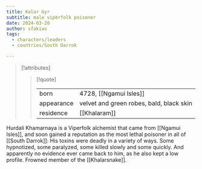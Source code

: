 ```yaml
---
title: Kalar Gyr
subtitle: male viperfolk poisoner
date: 2024-03-20
author: sfakias
tags:
  - characters/leaders
  - countries/South Darrok

---
```

> [!attributes]
> 
> > [!quote]
> >
> > | | |
> > | --- | --- |
> > | born | 4728, [[Ngamui Isles]] |
> > | appearance | velvet and green robes, bald, black skin |
> > | residence | [[Khalaram]] |

 Hurdali Khamarnaya is a Viperfolk alchemist that came from [[Ngamui Isles]], and soon gained a reputation as the most lethal poisoner in all of [[South Darrok]]: His toxins were deadly in a variety of ways. Some hypnotized, some paralyzed, some killed slowly and some quickly. And apparently no evidence ever came back to him, as he also kept a low profile. Frowned member of the [[Khalarsnake]].